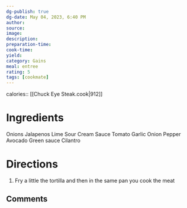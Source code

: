 ```yaml
---
dg-publish: true
dg-date: May 04, 2023, 6:40 PM
author: 
source: 
image:
description: 
preparation-time:
cook-time:
yield: 
category: Gains
meal: entree
rating: 5
tags: [cookmate]
---
```


calories:: [[Chuck Eye Steak.cook|912]]

# Ingredients

Onions
Jalapenos
Lime
Sour Cream
Sauce
	Tomato
	Garlic
	Onion
	Pepper
Avocado
Green sauce
Cilantro


# Directions

1) Fry a little the tortilla and then in the same pan you cook the meat

## Comments

